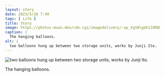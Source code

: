```yaml
---
layout: story
date: 2023/5/16 7:49
tags: [ Life ]
title: Story
image: https://photos.muan.dev/cdn-cgi/imagedelivery/-wp_VgtWlgmh1JURQ8t1mg/2c89f00d-08f2-489b-ba3c-47f4f42b7d00/public
caption: |
  The hanging balloons.
alt: |
  two balloons hung up between two storage units, works by Junji Ito.
---
```


![two balloons hung up between two storage units, works by Junji Ito.](https://photos.muan.dev/cdn-cgi/imagedelivery/-wp_VgtWlgmh1JURQ8t1mg/2c89f00d-08f2-489b-ba3c-47f4f42b7d00/public)

The hanging balloons.
